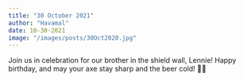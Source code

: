```yaml
---
title: "30 October 2021"
author: "Havamal"
date: 10-30-2021
image: "/images/posts/30Oct2020.jpg"
---
```


Join us in celebration for our brother in the shield wall, Lennie! Happy birthday, and may your axe stay sharp and the beer cold! 🍻🍻